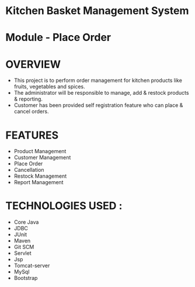 
# Kitchen Basket Management System 
# Module - Place Order
# OVERVIEW

- This project is to perform order management for kitchen products like fruits, vegetables and spices.
- The administrator will be responsible to manage, add & restock products  & reporting.
- Customer has been provided self registration feature who can place & cancel orders.
	
# FEATURES
- Product Management
- Customer Management
- Place Order
- Cancellation
- Restock Management
- Report Management

# TECHNOLOGIES USED :
- Core Java
- JDBC
- JUnit
- Maven
- Git SCM
- Servlet
- Jsp
- Tomcat-server
- MySql
- Bootstrap

	